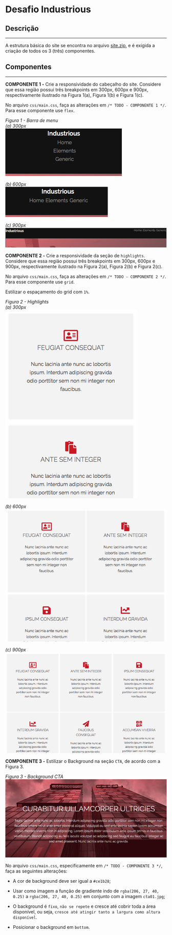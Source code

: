 # Desafio Industrious

## Descrição
---

A estrutura básica do site se encontra no arquivo [site.zip](site.zip), e é exigida a criação de todos os 3 (três) componentes.

## Componentes
---

**COMPONENTE 1 -** Crie a responsividade do cabeçalho do site. Considere que essa região possui três breakpoints em 300px, 600px e 900px, respectivamente ilustrado na Figura 1(a), Figura 1(b) e Figura 1(c).

No arquivo `css/main.css`, faça as alterações em `/* TODO - COMPONENTE 1 */`. Para esse componente use `flex`.

*Figura 1 - Barra de menu*<br>
*(a) 300px*<br>
![](assets/menu300px.png)

*(b) 600px*<br>
![](assets/menu600px.png)

*(c) 900px*<br>
![](assets/menu900px.png)

**COMPONENTE 2 -** Crie a responsividade da seção de `highlights`. Considere que essa região possui três breakpoints em 300px, 600px e 900px, respectivamente ilustrado na Figura 2(a), Figura 2(b) e Figura 2(c).

No arquivo `css/main.css`, faça as alterações em `/* TODO - COMPONENTE 2 */`. Para esse componente use `grid`.

Estilizar o espaçamento do grid com `1%`.

*Figura 2 - Highlights*<br>
*(a) 300px*<br>
![](assets/high300px.png)

*(b) 600px*<br>
![](assets/high600px.png)

*(c) 900px*<br>
![](assets/high900px.png)

**COMPONENTE 3 -** Estilizar o Background na seção `CTA`, de acordo com a Figura 3.

*Figura 3 - Background CTA*<br>
![](assets/background.png)

No arquivo `css/main.css`, especificamente em `/* TODO - COMPONENTE 3 */`, faça as seguintes alterações:

* A cor de background deve ser igual a `#ce1b28`;

* Usar como imagem a função de gradiente indo de `rgba(206, 27, 40, 0.25)` a `rgba(206, 27, 40, 0.25)` em conjunto com a imagem `cta01.jpg`;

* O background é `fixo`, `não se repete` e cresce até cobrir toda a área disponível, ou seja, `cresce até atingir tanto a largura como altura disponível`.

* Posicionar o background em `bottom`.
